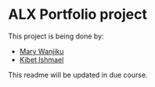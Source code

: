 # ALX Portfolio project

This project is being done by:
- [Mary Wanjiku](https://github.com/Mary-Afrika)
- [Kibet Ishmael](https://github.com/kmishmael)

This readme will be updated in due course.
